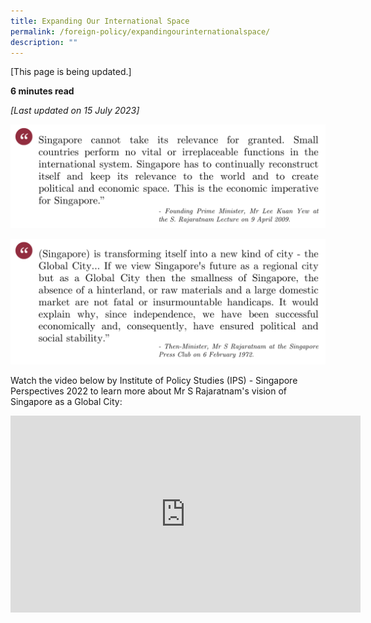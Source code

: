 ```yaml
---
title: Expanding Our International Space
permalink: /foreign-policy/expandingourinternationalspace/
description: ""
---
```

[This page is being updated.]

**6 minutes read**

*[Last updated on 15 July 2023]*

![](/images/lky%20speech%202009.png)

![](/images/rajaratnam%20global%20city%20speech%201972%20.png)


Watch the video below by Institute of Policy Studies (IPS) - Singapore Perspectives 2022 to learn more about Mr S Rajaratnam's vision of Singapore as a Global City:

<iframe width="560" height="315" src="https://www.youtube.com/embed/WrXxGUdY5jk" title="YouTube video player" frameborder="0" allow="accelerometer; autoplay; clipboard-write; encrypted-media; gyroscope; picture-in-picture" allowfullscreen=""></iframe>
